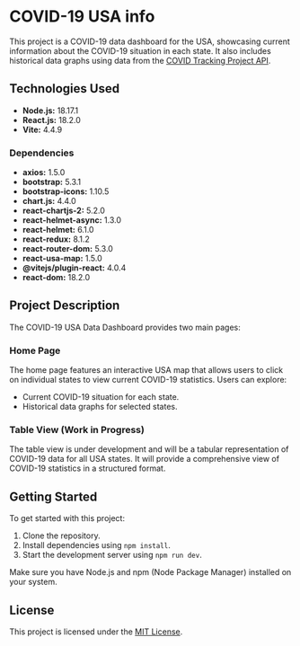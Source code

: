 # COVID-19 USA info

This project is a COVID-19 data dashboard for the USA, showcasing current information about the COVID-19 situation in each state. It also includes historical data graphs using data from the [COVID Tracking Project API](https://covidtracking.com/data/api/version-2).

## Technologies Used

- **Node.js:** 18.17.1
- **React.js:** 18.2.0
- **Vite:** 4.4.9

### Dependencies

- **axios:** 1.5.0
- **bootstrap:** 5.3.1
- **bootstrap-icons:** 1.10.5
- **chart.js:** 4.4.0
- **react-chartjs-2:** 5.2.0
- **react-helmet-async:** 1.3.0
- **react-helmet:** 6.1.0
- **react-redux:** 8.1.2
- **react-router-dom:** 5.3.0
- **react-usa-map:** 1.5.0
- **@vitejs/plugin-react:** 4.0.4
- **react-dom:** 18.2.0

## Project Description

The COVID-19 USA Data Dashboard provides two main pages:

### Home Page

The home page features an interactive USA map that allows users to click on individual states to view current COVID-19 statistics. Users can explore:

- Current COVID-19 situation for each state.
- Historical data graphs for selected states.

### Table View (Work in Progress)

The table view is under development and will be a tabular representation of COVID-19 data for all USA states. It will provide a comprehensive view of COVID-19 statistics in a structured format.

## Getting Started

To get started with this project:

1. Clone the repository.
2. Install dependencies using `npm install`.
3. Start the development server using `npm run dev`.

Make sure you have Node.js and npm (Node Package Manager) installed on your system.

## License

This project is licensed under the [MIT License](LICENSE).
